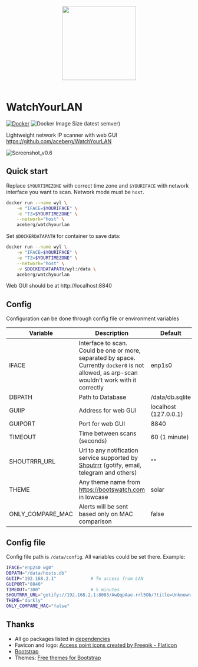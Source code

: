 <div align="center">

<a href="https://github.com/aceberg/WatchYourLAN">
    <img src="https://raw.githubusercontent.com/aceberg/WatchYourLAN/main/assets/logo.png" width="200" />
</a>
</div>
<br/>

# WatchYourLAN

[![Docker](https://github.com/aceberg/WatchYourLAN/actions/workflows/main-docker-all.yml/badge.svg)](https://github.com/aceberg/WatchYourLAN/actions/workflows/main-docker-all.yml)
![Docker Image Size (latest semver)](https://img.shields.io/docker/image-size/aceberg/watchyourlan)

Lightweight network IP scanner with web GUI  
https://github.com/aceberg/WatchYourLAN  

![Screenshot_v0.6](https://raw.githubusercontent.com/aceberg/WatchYourLAN/main/assets/Screenshot_v0.6.png)  

## Quick start

Replace `$YOURTIMEZONE` with correct time zone and `$YOURIFACE` with network interface you want to scan. Network mode must be `host`.

```sh
docker run --name wyl \
	-e "IFACE=$YOURIFACE" \
	-e "TZ=$YOURTIMEZONE" \
	--network="host" \
    aceberg/watchyourlan
```

Set `$DOCKERDATAPATH` for container to save data:

```sh
docker run --name wyl \
	-e "IFACE=$YOURIFACE" \
	-e "TZ=$YOURTIMEZONE" \
	--network="host" \
	-v $DOCKERDATAPATH/wyl:/data \
    aceberg/watchyourlan
```
Web GUI should be at http://localhost:8840

## Config


Configuration can be done through config file or environment variables

| Variable  | Description | Default |
| --------  | ----------- | ------- |
| IFACE     | Interface to scan. Could be one or more, separated by space. Currently `docker0` is not allowed, as arp-scan wouldn't work with it correctly | enp1s0 |
| DBPATH    | Path to Database | /data/db.sqlite |
| GUIIP     | Address for web GUI | localhost (127.0.0.1) |
| GUIPORT   | Port for web GUI | 8840 |
| TIMEOUT   | Time between scans (seconds) | 60 (1 minute) |
| SHOUTRRR_URL | Url to any notification service supported by [Shoutrrr](https://github.com/containrrr/shoutrrr/tree/main/docs/services) (gotify, email, telegram and others) | "" |
| THEME | Any theme name from https://bootswatch.com in lowcase | solar |
| ONLY_COMPARE_MAC | Alerts will be sent based only on MAC comparison | false |

## Config file

Config file path is `/data/config`.
All variables could be set there. Example:
```sh
IFACE="enp2s0 wg0"
DBPATH="/data/hosts.db"
GUIIP="192.168.2.1"     		# To access from LAN
GUIPORT="8840"
TIMEOUT="300"           		# 5 minutes
SHOUTRRR_URL="gotify://192.168.2.1:8083/AwQqpAae.rrl5Ob/?title=Unknown host detected&DisableTLS=yes"	# Url to notify
THEME="darkly"
ONLY_COMPARE_MAC="false"
```

## Thanks
- All go packages listed in [dependencies](https://github.com/aceberg/WatchYourLAN/network/dependencies)
- Favicon and logo: [Access point icons created by Freepik - Flaticon](https://www.flaticon.com/free-icons/access-point)
- [Bootstrap](https://getbootstrap.com/)
- Themes: [Free themes for Bootstrap](https://bootswatch.com)
